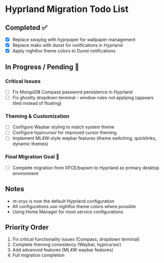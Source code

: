 # Hyprland Migration Todo List

## Completed ✅
- [x] Replace swaybg with hyprpaper for wallpaper management
- [x] Replace mako with dunst for notifications in Hyprland  
- [x] Apply nightfox theme colors to Dunst notifications

## In Progress / Pending 🔄

### Critical Issues
- [ ] Fix MongoDB Compass password persistence in Hyprland
- [ ] Fix ghostty dropdown terminal - window rules not applying (appears tiled instead of floating)

### Theming & Customization
- [ ] Configure Waybar styling to match system theme
- [ ] Configure hyprcursor for improved cursor theming
- [ ] Implement ML4W-style waybar features (theme switching, quicklinks, dynamic themes)

### Final Migration Goal 🎯
- [ ] Complete migration from XFCE/bspwm to Hyprland as primary desktop environment

## Notes
- nt-oryx is now the default Hyprland configuration
- All configurations use nightfox theme colors where possible
- Using Home Manager for most service configurations

## Priority Order
1. Fix critical functionality issues (Compass, dropdown terminal)
2. Complete theming consistency (Waybar, hyprcursor)  
3. Add advanced features (ML4W waybar features)
4. Full migration completion